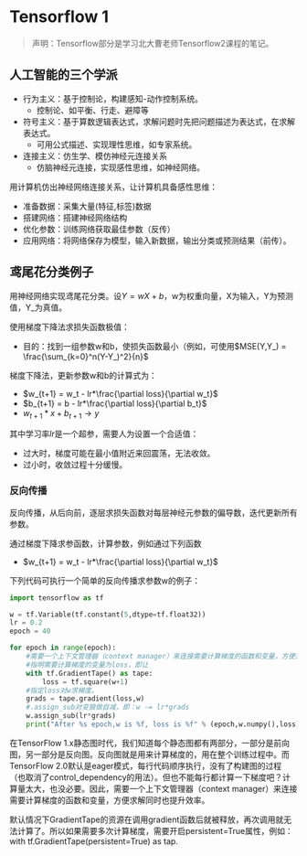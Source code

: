 # Tensorflow 1
> 声明：Tensorflow部分是学习北大曹老师Tensorflow2课程的笔记。


## 人工智能的三个学派

- 行为主义：基于控制论，构建感知-动作控制系统。
  - 控制论、如平衡、行走、避障等
- 符号主义：基于算数逻辑表达式，求解问题时先把问题描述为表达式，在求解表达式。
  - 可用公式描述、实现理性思维，如专家系统。
- 连接主义：仿生学、模仿神经元连接关系
  - 仿脑神经元连接，实现感性思维，如神经网络。

用计算机仿出神经网络连接关系，让计算机具备感性思维：
- 准备数据：采集大量(特征,标签)数据
- 搭建网络：搭建神经网络结构
- 优化参数：训练网络获取最佳参数（反传）
- 应用网络：将网络保存为模型，输入新数据，输出分类或预测结果（前传）。

## 鸢尾花分类例子

用神经网络实现鸢尾花分类。设$Y = wX + b$，w为权重向量，X为输入，Y为预测值，Y_为真值。

使用梯度下降法求损失函数极值：
- 目的：找到一组参数w和b，使损失函数最小（例如，可使用$MSE(Y,Y_) = \frac{\sum_{k=0}^n(Y-Y_)^2}{n}$

梯度下降法，更新参数w和b的计算式为：
- $w_{t+1} = w_t - lr*\frac{\partial loss}{\partial w_t}$
- $b_{t+1} = b - lr*\frac{\partial loss}{\partial b_t}$
- $w_{t+1}*x +b_{t+1} \rightarrow y$

其中学习率$lr$是一个超参，需要人为设置一个合适值：
- 过大时，梯度可能在最小值附近来回震荡，无法收敛。
- 过小时，收敛过程十分缓慢。


### 反向传播

反向传播，从后向前，逐层求损失函数对每层神经元参数的偏导数，迭代更新所有参数。

通过梯度下降求参函数，计算参数，例如通过下列函数
- $w_{t+1} = w_t - lr*\frac{\partial loss}{\partial w_t}$

下列代码可执行一个简单的反向传播求参数w的例子：
```python
import tensorflow as tf

w = tf.Variable(tf.constant(5,dtype=tf.float32))
lr = 0.2
epoch = 40

for epoch in range(epoch):
    #需要一个上下文管理器（context manager）来连接需要计算梯度的函数和变量，方便求解同时也提升效率。
    #指明需要计算梯度的变量为loss，即让
    with tf.GradientTape() as tape:
        loss = tf.square(w+1)
    #指定loss对w求梯度。
    grads = tape.gradient(loss,w)
    #.assign_sub对变狼做自减，即：w -= lr*grads
    w.assign_sub(lr*grads)
    print("After %s epoch,w is %f, loss is %f" % (epoch,w.numpy(),loss))

```

在TensorFlow 1.x静态图时代，我们知道每个静态图都有两部分，一部分是前向图，另一部分是反向图。反向图就是用来计算梯度的，用在整个训练过程中。而TensorFlow 2.0默认是eager模式，每行代码顺序执行，没有了构建图的过程（也取消了control_dependency的用法）。但也不能每行都计算一下梯度吧？计算量太大，也没必要。因此，需要一个上下文管理器（context manager）来连接需要计算梯度的函数和变量，方便求解同时也提升效率。

默认情况下GradientTape的资源在调用gradient函数后就被释放，再次调用就无法计算了。所以如果需要多次计算梯度，需要开启persistent=True属性，例如：with tf.GradientTape(persistent=True) as tap.